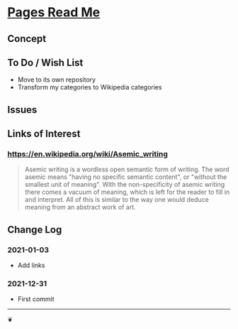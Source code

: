# [Pages Read Me](https://theo-armour.github.io/2022/#pages/README.md)

## Concept


## To Do / Wish List

* Move to its own repository
* Transform my categories to Wikipedia categories


## Issues

## Links of Interest

### https://en.wikipedia.org/wiki/Asemic_writing

> Asemic writing is a wordless open semantic form of writing. The word asemic means "having no specific semantic content", or "without the smallest unit of meaning". With the non-specificity of asemic writing there comes a vacuum of meaning, which is left for the reader to fill in and interpret. All of this is similar to the way one would deduce meaning from an abstract work of art.


## Change Log

### 2021-01-03

* Add links

### 2021-12-31

* First commit

***

❦
